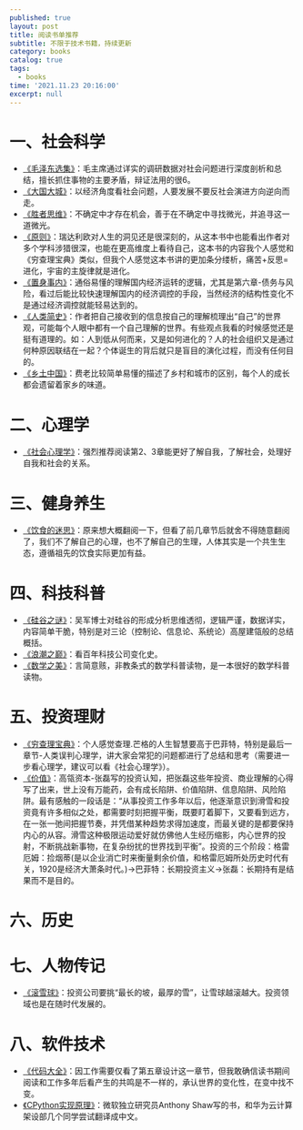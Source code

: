 ```yaml
---
published: true
layout: post
title: 阅读书单推荐
subtitle: 不限于技术书籍，持续更新
category: books
catalog: true
tags:
  - books
time: '2021.11.23 20:16:00'
excerpt: null
---
```

# 一、社会科学
- [《毛泽东选集》](https://book.douban.com/subject/1139360/)：毛主席通过详实的调研数据对社会问题进行深度剖析和总结，擅长抓住事物的主要矛盾，辩证法用的很6。
- [《大国大城》](https://book.douban.com/subject/26824237/)：以经济角度看社会问题，人要发展不要反社会演进方向逆向而走。
- [《胜者思维》](https://book.douban.com/subject/27038434/)：不确定中才存在机会，善于在不确定中寻找微光，并追寻这一道微光。
- [《原则》](https://book.douban.com/subject/27608239/)：瑞达利欧对人生的洞见还是很深刻的，从这本书中也能看出作者对多个学科涉猎很深，也能在更高维度上看待自己，这本书的内容我个人感觉和《穷查理宝典》类似，但我个人感觉这本书讲的更加条分缕析，痛苦+反思=进化，宇宙的主旋律就是进化。
- [《置身事内》](https://book.douban.com/subject/35546622/)：通俗易懂的理解国内经济运转的逻辑，尤其是第六章-债务与风险，看过后能比较快速理解国内的经济调控的手段，当然经济的结构性变化不是通过经济调控就能轻易达到的。
- [《人类简史》](https://book.douban.com/subject/25985021/)：作者把自己接收到的信息按自己的理解梳理出“自己”的世界观，可能每个人眼中都有一个自己理解的世界。有些观点我看的时候感觉还是挺有道理的。如：人到低从何而来，又是如何进化的？人的社会组织又是通过何种原因联结在一起？个体诞生的背后就只是盲目的演化过程，而没有任何目的。
- [《乡土中国》](https://book.douban.com/annotation/54214959/)：费老比较简单易懂的描述了乡村和城市的区别，每个人的成长都会遗留着家乡的味道。

# 二、心理学
- [《社会心理学》](https://book.douban.com/subject/1476651/)：强烈推荐阅读第2、3章能更好了解自我，了解社会，处理好自我和社会的关系。

# 三、健身养生
- [《饮食的迷思》](https://book.douban.com/subject/30437166/)：原来想大概翻阅一下，但看了前几章节后就舍不得随意翻阅了，我们不了解自己的心理，也不了解自己的生理，人体其实是一个共生生态，遵循祖先的饮食实际更加有益。

# 四、科技科普
- [《硅谷之谜》](https://book.douban.com/subject/26665230/)：吴军博士对硅谷的形成分析思维透彻，逻辑严谨，数据详实，内容简单干脆，特别是对三论（控制论、信息论、系统论）高屋建瓴般的总结概括。
- [《浪潮之巅》](https://book.douban.com/subject/6709783/)：看百年科技公司变化史。
- [《数学之美》](https://book.douban.com/subject/35033507/)：言简意赅，非教条式的数学科普读物，是一本很好的数学科普读物。

# 五、投资理财
- [《穷查理宝典》](https://book.douban.com/subject/26831789/)：个人感觉查理.芒格的人生智慧要高于巴菲特，特别是最后一章节-人类误判心理学，讲大家会常犯的问题都进行了总结和思考（需要进一步看心理学，建议可以看《社会心理学》）。
- [《价值》](https://book.douban.com/subject/35188914/)：高瓴资本-张磊写的投资认知，把张磊这些年投资、商业理解的心得写了出来，世上没有万能药，会有成长陷阱、价值陷阱、信息陷阱、风险陷阱。最有感触的一段话是：“从事投资工作多年以后，他逐渐意识到滑雪和投资竟有许多相似之处，都需要时刻把握平衡，既要盯着脚下，又要看到远方，在一张一弛间把握节奏，并凭借某种趋势求得加速度，而最关键的是都要保持内心的从容。滑雪这种极限运动爱好就仿佛他人生经历缩影，内心世界的投射，不断挑战新事物，在复杂纷扰的世界找到平衡”。投资的三个阶段：格雷厄姆：捡烟蒂(是以企业消亡时来衡量剩余价值，和格雷厄姆所处历史时代有关，1920是经济大萧条时代。)->巴菲特：长期投资主义->张磊：长期持有是结果而不是目的。

# 六、历史

# 七、人物传记
- [《滚雪球》](https://book.douban.com/subject/3605924/)：投资公司要挑“最长的坡，最厚的雪”，让雪球越滚越大。投资领域也是在随时代发展的。

# 八、软件技术
- [《代码大全》](https://book.douban.com/subject/1477390/)：因工作需要仅看了第五章设计这一章节，但我敢确信读书期间阅读和工作多年后看产生的共鸣是不一样的，承认世界的变化性，在变中找不变。
- [《CPython实现原理》](https://hai-shi.gitbook.io/cpython-internals)：微软独立研究员Anthony Shaw写的书，和华为云计算架设部几个同学尝试翻译成中文。
